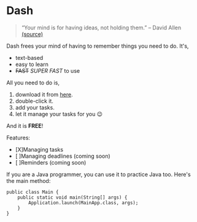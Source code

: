 # Dash

> “Your mind is for having ideas, not holding them.” – David Allen [(source)](https://dansilvestre.com/productivity-quotes/)

Dash frees your mind of having to remember things you need to do. It's,
- text-based
- easy to learn
- ~~FAST~~ *SUPER FAST* to use

All you need to do is,

1. download it from [here](https://github.com/lim-jt/ip).
2. double-click it.
3. add your tasks.
4. let it manage your tasks for you 😉

And it is **FREE**!

Features:

 - [X]Managing tasks
 - [ ]Managing deadlines (coming soon)
 - [ ]Reminders (coming soon)


If you are a Java programmer, you can use it to practice Java too. Here's the main method:

```
public class Main {
    public static void main(String[] args) {
        Application.launch(MainApp.class, args);
    }
}
```
